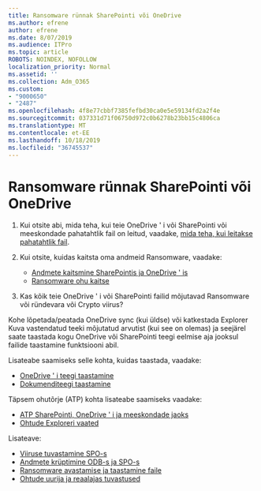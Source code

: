 ```yaml
---
title: Ransomware rünnak SharePointi või OneDrive
ms.author: efrene
author: efrene
ms.date: 8/07/2019
ms.audience: ITPro
ms.topic: article
ROBOTS: NOINDEX, NOFOLLOW
localization_priority: Normal
ms.assetid: ''
ms.collection: Adm_O365
ms.custom:
- "9000650"
- "2487"
ms.openlocfilehash: 4f8e77cbbf7385fefbd30ca0e5e59134fd2a2f4e
ms.sourcegitcommit: 037331d71f06750d972c0b6278b23bb15c4806ca
ms.translationtype: MT
ms.contentlocale: et-EE
ms.lasthandoff: 10/18/2019
ms.locfileid: "36745537"
---
```

# <a name="ransomware-attack-in-sharepoint-or-onedrive"></a>Ransomware rünnak SharePointi või OneDrive

1.  Kui otsite abi, mida teha, kui teie OneDrive ' i või SharePointi või meeskondade pahatahtlik fail on leitud, vaadake, [mida teha, kui leitakse pahatahtlik fail](https://support.office.com/en-ie/article/what-to-do-when-a-malicious-file-is-found-in-sharepoint-online-onedrive-or-microsoft-teams-01e902ad-a903-4e0f-b093-1e1ac0c37ad2).
2. Kui otsite, kuidas kaitsta oma andmeid Ransomware, vaadake:
    - [Andmete kaitsmine SharePointis ja OneDrive ' is](https://docs.microsoft.com/sharepoint/safeguarding-your-data) 
    - [Ransomware ohu kaitse](https://docs.microsoft.com/windows/security/threat-protection/intelligence/ransomware-malware)    

3.  Kas kõik teie OneDrive ' i või SharePointi failid mõjutavad Ransomware või ründevara või Crypto viirus? 

Kohe lõpetada/peatada OneDrive sync (kui üldse) või katkestada Explorer Kuva vastendatud teeki mõjutatud arvutist (kui see on olemas) ja seejärel saate taastada kogu OneDrive või SharePointi teegi eelmise aja jooksul failide taastamine funktsiooni abil. 

Lisateabe saamiseks selle kohta, kuidas taastada, vaadake:

- [OneDrive ' i teegi taastamine](https://support.office.com/article/restore-your-onedrive-fa231298-759d-41cf-bcd0-25ac53eb8a150)
- [Dokumenditeegi taastamine](https://support.office.com/article/restore-a-document-library-317791c3-8bd0-4dfd-8254-3ca90883d39a)

Täpsem ohutõrje (ATP) kohta lisateabe saamiseks vaadake:
- [ATP SharePointi, OneDrive ' i ja meeskondade jaoks](https://docs.microsoft.com/office365/securitycompliance/atp-for-spo-odb-and-teams)
- [Ohtude Exploreri vaated](https://docs.microsoft.com/office365/securitycompliance/threat-explorer-views)

Lisateave:

- [Viiruse tuvastamine SPO-s](https://docs.microsoft.com/office365/securitycompliance/virus-detection-in-spo)</br>
- [Andmete krüptimine ODB-s ja SPO-s](https://docs.microsoft.com/office365/securitycompliance/data-encryption-in-odb-and-spo)</br>
- [Ransomware avastamise ja taastamine faile](https://support.office.com/article/Ransomware-detection-and-recovering-your-files-0d90ec50-6bfd-40f4-acc7-b8c12c73637f)</br>
- [Ohtude uurija ja reaalajas tuvastused](https://docs.microsoft.com/office365/securitycompliance/threat-explorer-views)